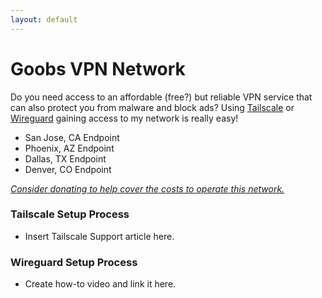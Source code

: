 ```yaml
---
layout: default
---
```

# Goobs VPN Network
Do you need access to an affordable (free?) but reliable VPN service that can also protect you from malware and block ads? Using [Tailscale](https://tailscale.com/) or [Wireguard](https://www.wireguard.com/) gaining access to my network is really easy!

- San Jose, CA Endpoint
- Phoenix, AZ Endpoint
- Dallas, TX Endpoint
- Denver, CO Endpoint

[_Consider donating to help cover the costs to operate this network._]((https://www.paypal.com/donate/?business=EXXEUU63GCLRG&no_recurring=0&item_name=All+donations+go+towards+the+upkeep+of+the+GoobyFRS+Network.+This+includes+Game+Servers+%26+VPN+Endpoints+as+well.&currency_code=USD))

### Tailscale Setup Process
- Insert Tailscale Support article here.

### Wireguard Setup Process
- Create how-to video and link it here.

